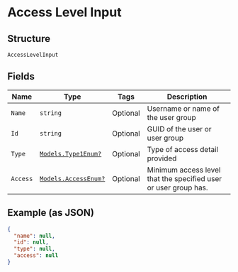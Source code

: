 
# Access Level Input

## Structure

`AccessLevelInput`

## Fields

| Name | Type | Tags | Description |
|  --- | --- | --- | --- |
| `Name` | `string` | Optional | Username or name of the user group |
| `Id` | `string` | Optional | GUID of the user or user group |
| `Type` | [`Models.Type1Enum?`](/doc/models/type-1-enum.md) | Optional | Type of access detail provided |
| `Access` | [`Models.AccessEnum?`](/doc/models/access-enum.md) | Optional | Minimum access level that the specified user or user group has. |

## Example (as JSON)

```json
{
  "name": null,
  "id": null,
  "type": null,
  "access": null
}
```


